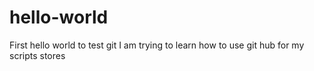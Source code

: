 # hello-world
First hello world to test git
I am trying to learn how to use git hub for my scripts stores
